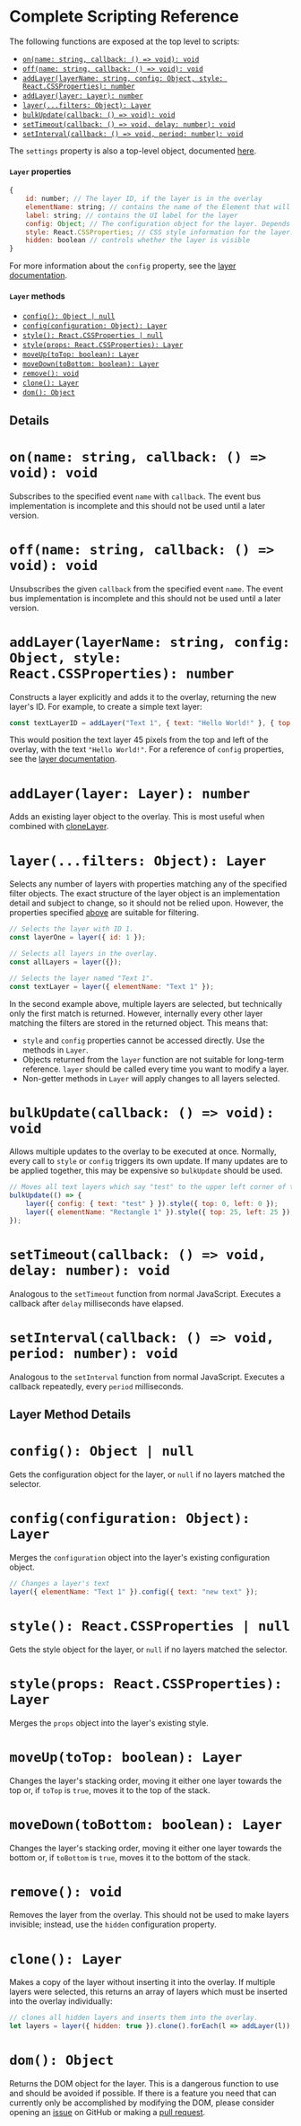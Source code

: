 # Complete Scripting Reference

The following functions are exposed at the top level to scripts:

* [`on(name: string, callback: () => void): void`](#onname-string-callback-gt-void-void)
* [`off(name: string, callback: () => void): void`](#offname-string-callback-gt-void-void)
* [`addLayer(layerName: string, config: Object, style: React.CSSProperties): number`](#addlayerlayername-string-config-object-style-reactcssproperties-number)
* [`addLayer(layer: Layer): number`](#addlayerlayer-layer-number)
* [`layer(...filters: Object): Layer`](#layerfilters-object-layer)
* [`bulkUpdate(callback: () => void): void`](#bulkupdatecallback-gt-void-void)
* [`setTimeout(callback: () => void, delay: number): void`](#settimeoutcallback-gt-void-delay-number-void)
* [`setInterval(callback: () => void, period: number): void`](#setintervalcallback-gt-void-period-number-void)

The `settings` property is also a top-level object, documented [here](/scripting-v1-settings).

#### `Layer` properties
```javascript
{
    id: number; // The layer ID, if the layer is in the overlay
    elementName: string; // contains the name of the Element that will render the layer
    label: string; // contains the UI label for the layer
    config: Object; // The configuration object for the layer. Depends on the type of layer.
    style: React.CSSProperties; // CSS style information for the layer.
    hidden: boolean // controls whether the layer is visible
}
```
For more information about the `config` property, see the [layer documentation](/scripting-v1-layers).

#### `Layer` methods

* [`config(): Object | null`](#config-object-null)
* [`config(configuration: Object): Layer`](#configconfiguration-object-layer)
* [`style(): React.CSSProperties | null`](#style-reactcssproperties-null)
* [`style(props: React.CSSProperties): Layer`](#styleprops-reactcssproperties-layer)
* [`moveUp(toTop: boolean): Layer`](#moveuptotop-boolean-layer)
* [`moveDown(toBottom: boolean): Layer`](#movedowntobottom-boolean-layer)
* [`remove(): void`](#remove-void)
* [`clone(): Layer`](#clone-layer)
* [`dom(): Object`](#dom-object)

<h2>Details</h2>

# `on(name: string, callback: () => void): void`
Subscribes to the specified event `name` with `callback`. The event bus implementation is incomplete and this
should not be used until a later version.

# `off(name: string, callback: () => void): void`
Unsubscribes the given `callback` from the specified event `name`. The event bus implementation is incomplete and this
should not be used until a later version.

# `addLayer(layerName: string, config: Object, style: React.CSSProperties): number`
Constructs a layer explicitly and adds it to the overlay, returning the new layer's ID. For example,
to create a simple text layer:
```javascript
const textLayerID = addLayer("Text 1", { text: "Hello World!" }, { top: 45, left: 45 });
```
This would position the text layer 45 pixels from the top and left of the overlay, with the 
text `"Hello World!"`. For a reference of `config` properties, see the [layer documentation](/scripting-v1-layers).

# `addLayer(layer: Layer): number`
Adds an existing layer object to the overlay. This is most useful when combined with [cloneLayer](#clone-layer).

# `layer(...filters: Object): Layer`
Selects any number of layers with properties matching any of the specified filter objects. The exact structure of the layer 
object is an implementation detail and subject to change, so it should not be relied upon. However, the properties
specified [above](#layer-properties) are suitable for filtering.
```javascript
// Selects the layer with ID 1. 
const layerOne = layer({ id: 1 });

// Selects all layers in the overlay.
const allLayers = layer({});

// Selects the layer named "Text 1".
const textLayer = layer({ elementName: "Text 1" });
```
In the second example above, multiple layers are selected, but technically only the first match is returned.
However, internally every other layer matching the filters are stored in the returned object. This means that:
* `style` and `config` properties cannot be accessed directly. Use the methods in `Layer`.
* Objects returned from the `layer` function are not suitable for long-term reference. `layer` should be called
every time you want to modify a layer.
* Non-getter methods in `Layer` will apply changes to all layers selected.

# `bulkUpdate(callback: () => void): void`
Allows multiple updates to the overlay to be executed at once. Normally, every call to `style` or `config` triggers
its own update. If many updates are to be applied together, this may be expensive so `bulkUpdate` should be used.
```javascript
// Moves all text layers which say "test" to the upper left corner of the screen, then moves a rectangle. 
bulkUpdate(() => {
    layer({ config: { text: "test" } }).style({ top: 0, left: 0 });
    layer({ elementName: "Rectangle 1" }).style({ top: 25, left: 25 });
});
```

# `setTimeout(callback: () => void, delay: number): void`
Analogous to the `setTimeout` function from normal JavaScript. Executes a callback after `delay` milliseconds
have elapsed.

# `setInterval(callback: () => void, period: number): void`
Analogous to the `setInterval` function from normal JavaScript. Executes a callback repeatedly, every `period`
milliseconds.

<h2>Layer Method Details</h2>

# `config(): Object | null`
Gets the configuration object for the layer, or `null` if no layers matched the selector.

# `config(configuration: Object): Layer`
Merges the `configuration` object into the layer's existing configuration object. 
```javascript
// Changes a layer's text
layer({ elementName: "Text 1" }).config({ text: "new text" });
```

# `style(): React.CSSProperties | null`
Gets the style object for the layer, or `null` if no layers matched the selector.

# `style(props: React.CSSProperties): Layer`
Merges the `props` object into the layer's existing style.

# `moveUp(toTop: boolean): Layer`
Changes the layer's stacking order, moving it either one layer towards the top or, if `toTop` is `true`, moves it
to the top of the stack.

# `moveDown(toBottom: boolean): Layer`
Changes the layer's stacking order, moving it either one layer towards the bottom or, if `toBottom` is `true`, moves it
to the bottom of the stack.

# `remove(): void`
Removes the layer from the overlay. This should not be used to make layers invisible; instead, use the
`hidden` configuration property.

# `clone(): Layer`
Makes a copy of the layer without inserting it into the overlay. If multiple layers were selected, this returns an
array of layers which must be inserted into the overlay individually:
```javascript
// clones all hidden layers and inserts them into the overlay.
let layers = layer({ hidden: true }).clone().forEach(l => addLayer(l));
```

# `dom(): Object`
Returns the DOM object for the layer. This is a dangerous function to use and should be avoided if possible. If there
is a feature you need that can currently only be accomplished by modifying the DOM, please consider opening an
[issue](https://github.com/mikesci/open-overlay/issues) on GitHub or making a [pull request](https://github.com/mikesci/open-overlay/pulls).